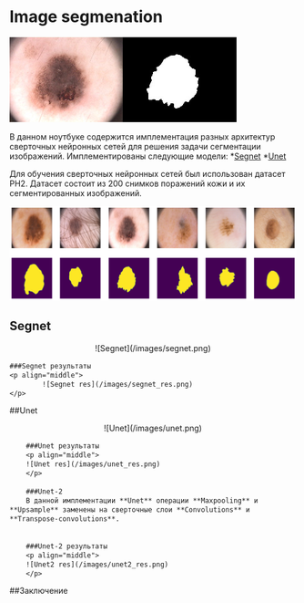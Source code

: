 # Image segmenation
![Image segmentation](/assets/example.png)

В данном ноутбуке содержится имплементация разных архитектур сверточных нейронных сетей для решения задачи сегментации изображений.
Имплементированы следующие модели:
*[Segnet](https://arxiv.org/pdf/1511.00561.pdf)
*[Unet](https://arxiv.org/pdf/1505.04597.pdf)

Для обучения сверточных нейронных сетей был использован датасет PH2. Датасет состоит из 200 снимков поражений кожи и их сегментированных изображений.

![Dataset example](/assets/dataset_sample.png)

## Segnet
<p align="middle">
	![Segnet](/images/segnet.png)
	</p>

	###Segnet результаты
	<p align="middle">
			![Segnet res](/images/segnet_res.png)
	</p>

##Unet
<p align="middle">
	![Unet](/images/unet.png)
</p>

		###Unet результаты
		<p align="middle">
		![Unet res](/images/unet_res.png)
		</p>

		###Unet-2
		В данной имплементации **Unet** операции **Maxpooling** и **Upsample** заменены на сверточные слои **Convolutions** и **Transpose-convolutions**.


		###Unet-2 результаты
		<p align="middle">
		![Unet2 res](/images/unet2_res.png)
		</p>

##Заключение

